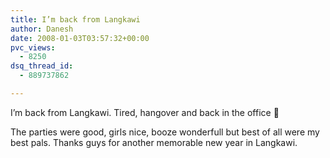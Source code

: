 ```yaml
---
title: I’m back from Langkawi
author: Danesh
date: 2008-01-03T03:57:32+00:00
pvc_views:
  - 8250
dsq_thread_id:
  - 889737862

---
```

I&#8217;m back from Langkawi. Tired, hangover and back in the office 🙁

The parties were good, girls nice, booze wonderfull but best of all were my best pals. Thanks guys for another memorable new year in Langkawi.